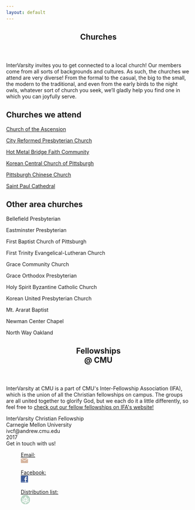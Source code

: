 ```yaml
---
layout: default
---
```

  <article class="linkspage">
    <header class="sectionheader">
      <h1>Churches</h1>
    </header>
    <p>
    InterVarsity invites you to get connected to a local church!
    Our members come from all sorts of backgrounds and cultures.
    As such, the churches we attend are very diverse! From the formal to
    the casual, the big to the small, the modern to the traditional, and even
    from the early birds to the night owls, whatever sort of church you seek,
    we&rsquo;ll gladly help you find one in which you can joyfully serve. 
    </p>
    <div class="churches">
      <div class="tricolumn">
      <h2>Churches we attend</h2>
      <p><a href="http://www.ascensionpittsburgh.org/">Church of the Ascension</a></p>
      <p><a href="http://www.cityreformed.org/">City Reformed Presbyterian Church</a></p>
      <p><a href="http://www.hotmetalbridge.com/">Hot Metal Bridge Faith Community</a></p>
      <p><a href="http://www.centralchurchpitt.com/">Korean Central Church of Pittsburgh</a></p>
      <p><a href="http://www.pittsburghchinesechurch.org/">Pittsburgh Chinese Church</a></p>
      <p><a href="http://www.catholic-church.org/st.paulcathedralpgh/">Saint Paul Cathedral</a></p>
      </div>
      <div class="tricolumn">
      <h2>Other area churches</h2>
      <p>Bellefield Presbyterian</p>
      <p>Eastminster Presbyterian</p>
      <p>First Baptist Church of Pittsburgh</p>
      <p>First Trinity Evangelical-Lutheran Church</p>
      <p>Grace Community Church</p>
      <p>Grace Orthodox Presbyterian</p>
      <p>Holy Spirit Byzantine Catholic Church</p>
      <p>Korean United Presbyterian Church</p>
      <p>Mt. Ararat Baptist</p>
      <p>Newman Center Chapel</p>
      <p>North Way Oakland</p>
      </div>
    </div>
  </article>
  <article class="linkspage">
    <header class="sectionheader">
      <h1>Fellowships<br class="responsive-br"/> @ CMU</h1>
    </header>
    <p class="affiliations">
    InterVarsity at CMU is a part of CMU's Inter-Fellowship Association (IFA),
    which is the union of all the Christian fellowships on campus. The groups
    are all united together to glorify God, but we each do it a little differently,
    so feel free to <a href="http://christatcmu.com/fellowships.html">check
    out our fellow fellowships on IFA's website!</a>
    </p>
    
  </article>
  <footer class="footer">
    <div class="footercontent">
      <div class="contactinfo">
        InterVarsity Christian Fellowship<br />
        Carnegie Mellon University<br />
        ivcf@andrew.cmu.edu<br />
        2017
      </div>
      <div class="contactlinks">
        <div class="contactblurb">Get in touch with us!</div>
        <div class="icons">
          <a href="mailto:ivcf@andrew.cmu.edu" target="_blank">
            <figure id="email">
              <figcaption>Email:</figcaption>
              <img src="images/email_icon.png" />
            </figure>
          </a>
          <a href="https://www.facebook.com/groups/232779310089197/" target="_blank">
            <figure id="facebook">
              <figcaption>Facebook:</figcaption>
              <img src="images/fb_icon.jpg" />
            </figure>
          </a>
          <a href="https://lists.andrew.cmu.edu/mailman/listinfo/ivcf-misc" target="_blank">
            <figure id="dlist">
              <figcaption>Distribution list:</figcaption>
              <img src="images/dlist_icon.png" />
            </figure>
          </a>
        </div>
      </div>
    </div>
  </footer>
  <script>
    (function(i,s,o,g,r,a,m){i['GoogleAnalyticsObject']=r;i[r]=i[r]||function(){
    (i[r].q=i[r].q||[]).push(arguments)},i[r].l=1*new Date();a=s.createElement(o),
    m=s.getElementsByTagName(o)[0];a.async=1;a.src=g;m.parentNode.insertBefore(a,m)
    })(window,document,'script','//www.google-analytics.com/analytics.js','ga');

    ga('create', 'UA-54044080-1', 'auto');
    ga('send', 'pageview');
  </script>
